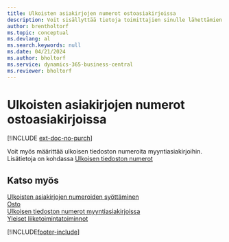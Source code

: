 ```yaml
---
title: Ulkoisten asiakirjojen numerot ostoasiakirjoissa
description: Voit sisällyttää tietoja toimittajien sinulle lähettämien asiakirjojen numeroista käyttämällä Ulkoisen tiedoston numero -kenttää tai Viitteenne-kenttää. Tutustu tästä näiden kahden kentän väliseen eroon.
author: brentholtorf
ms.topic: conceptual
ms.devlang: al
ms.search.keywords: null
ms.date: 04/21/2024
ms.author: bholtorf
ms.service: dynamics-365-business-central
ms.reviewer: bholtorf
---
```

# Ulkoisten asiakirjojen numerot ostoasiakirjoissa

[!INCLUDE [ext-doc-no-purch](includes/ext-doc-no-purch.md)]

Voit myös määrittää ulkoisen tiedoston numeroita myyntiasiakirjoihin. Lisätietoja on kohdassa [Ulkoisen tiedoston numerot](sales-how-invoice-sales.md#external-document-numbers)

## Katso myös

[Ulkoisten asiakirjojen numeroiden syöttäminen](across-enter-external-document-numbers.md)  
[Osto](purchasing-manage-purchasing.md)  
[Ulkoisen tiedoston numerot myyntiasiakirjoissa](sales-how-invoice-sales.md#external-document-numbers)  
[Yleiset liiketoimintatoiminnot](ui-across-business-areas.md)  

[!INCLUDE[footer-include](includes/footer-banner.md)]